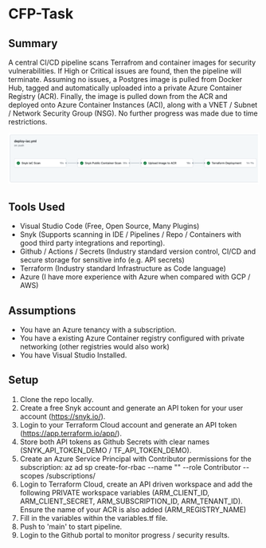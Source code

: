 # CFP-Task

## Summary
A central CI/CD pipeline scans Terrafrom and container images for security vulnerabilities. If High or Critical issues are found, then the pipeline will terminate. Assuming no issues, a Postgres image is pulled from Docker Hub, tagged and automatically uploaded into a private Azure Container Registry (ACR). Finally, the image is pulled down from the ACR and deployed onto Azure Container Instances (ACI), along with a VNET / Subnet / Network Security Group (NSG). No further progress was made due to time restrictions.

![Github pipeline](pipeline-img.png)

## Tools Used
- Visual Studio Code (Free, Open Source, Many Plugins)
- Snyk (Supports scanning in IDE / Pipelines / Repo / Containers with good third party integrations and reporting).
- Github / Actions / Secrets (Industry standard version control, CI/CD and secure storage for sensitive info (e.g. API secrets)
- Terraform (Industry standard Infrastructure as Code language)
- Azure (I have more experience with Azure when compared with GCP / AWS)

## Assumptions
- You have an Azure tenancy with a subscription.
- You have a existing Azure Container registry configured with private networking (other registries would also work)
- You have Visual Studio Installed.

## Setup
1. Clone the repo locally.
2. Create a free Snyk account and generate an API token for your user account (https://snyk.io/).
3. Login to your Terraform Cloud account and generate an API token (https://app.terraform.io/app/).
4. Store both API tokens as Github Secrets with clear names (SNYK_API_TOKEN_DEMO / TF_API_TOKEN_DEMO).
5. Create an Azure Service Principal with Contributor permissions for the subscription: az ad sp create-for-rbac --name "<your-sp-name>" --role Contributor --scopes /subscriptions/<your-subscription-id>
6. Login to Terraform Cloud, create an API driven workspace and add the following PRIVATE workspace variables (ARM_CLIENT_ID, ARM_CLIENT_SECRET, ARM_SUBSCRIPTION_ID, ARM_TENANT_ID). Ensure the name of your ACR is also added (ARM_REGISTRY_NAME)
7.  Fill in the variables within the variables.tf file.
8.  Push to 'main' to start pipeline.
9.  Login to the Github portal to monitor progress / security results.
